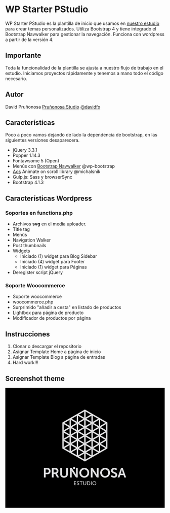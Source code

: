 # WP Starter PStudio
WP Starter PStudio es la plantilla de inicio que usamos en [nuestro estudio](https://www.usehelvetica.net) para crear temas personalizados. Utiliza Bootstrap 4 y tiene integrado el Bootstrap Navwalker para gestionar la navegación. Funciona con wordpress a partir de la versión 4.

## Importante

Toda la funcionalidad de la plantilla se ajusta a nuestro flujo de trabajo en el estudio. Iniciamos proyectos rápidamente y tenemos a mano todo el código necesario.

## Autor
David Pruñonosa
[Pruñonosa Studio](https://www.usehelvetica.net)
[@davidfx](https://twitter.com/davidfx?lang=es)

## Características

Poco a poco vamos dejando de lado la dependencia de bootstrap, en las siguientes versiones desaparecera.

* jQuery 3.3.1
* Popper 1.14.3
* Fontawsome 5 (Open)
* Menús con [Bootstrap Navwalker](https://github.com/wp-bootstrap/wp-bootstrap-navwalker) @wp-bootstrap
* [Aos](https://github.com/michalsnik/aos) Animate on scroll library @michalsnik
* Gulp.js: Sass y browserSync
* Bootstrap 4.1.3


## Características Wordpress

### Soportes en functions.php
* Archivos **svg** en el media uploader.
* Title tag
* Menús
* Navigation Walker
* Post thumbnails
* Widgets
  * Iniciado (1) widget para Blog Sidebar
  * Iniciado (4) widget para Footer
  * Iniciado (1) widget para Páginas
* Deregister script jQuery

### Soporte Woocommerce
* Soporte woocommerce
* woocommerce.php
* Surprimido "añadir a cesta" en listado de productos
* Lightbox para página de producto
* Modificador de productos por página

## Instrucciones
1. Clonar o descargar el repositorio
2. Asignar Template Home a página de inicio
3. Asignar Template Blog a página de entradas
2. Hard work!!!

## Screenshot theme
![Theme Screenshot](https://raw.githubusercontent.com/davidpru/WP-Starter-PStudio/master/screenshot.png)
